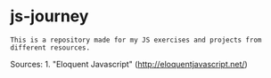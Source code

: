 # js-journey

	This is a repository made for my JS exercises and projects from different resources.


Sources:
	1. "Eloquent Javascript" (http://eloquentjavascript.net/)

